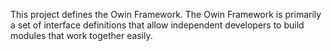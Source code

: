 This project defines the Owin Framework. The Owin Framework is primarily a set of interface
definitions that allow independent developers to build modules that work together easily.
